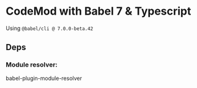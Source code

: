 # CodeMod with Babel 7 & Typescript

Using  `@babel/cli @ 7.0.0-beta.42`

## Deps

### Module resolver:
babel-plugin-module-resolver